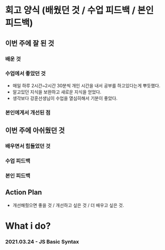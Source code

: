 # 회고 양식 (배웠던 것 / 수업 피드백 / 본인 피드백)

## 이번 주에 잘 된 것 



### 배운 것


### 수업에서 좋았던 것
- 매일 하루 2시간~2시간 30분씩 개인 시간을 내서 공부를 하고있다는게 뿌듯했다.
- 알고있던 지식을 보완하고 새로운 지식을 얻었다.
- 생각보다 강훈선생님이 수업을 열심히해서 기분이 좋았다.

### 본인에게서 개선된 점

## 이번 주에 아쉬웠던 것



### 배우면서 힘들었던 것


### 수업 피드백

### 본인 피드백

 
## Action Plan

- 개선해줬으면 좋을 것 / 개선하고 싶은 것 / 더 배우고 싶은 것.

# What i do?

### 2021.03.24 - JS Basic Syntax 

